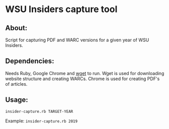 # WSU Insiders capture tool

## About:

Script for capturing PDF and WARC versions for a given year of WSU Insiders.

## Dependencies:
Needs Ruby, Google Chrome and [wget](https://www.gnu.org/software/wget/) to run. Wget is used for downloading website structure and creating WARCs. Chrome is used for creating PDF's of articles.

## Usage:
`insider-capture.rb TARGET-YEAR`

Example: `insider-capture.rb 2019`

